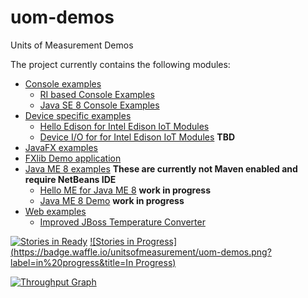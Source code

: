 uom-demos
=========

Units of Measurement Demos

The project currently contains the following modules:

- [Console examples](console)
  - [RI based Console Examples](console/ri)
  - [Java SE 8 Console Examples](console/se)
- [Device specific examples](device)
  - [Hello Edison for Intel Edison IoT Modules](device/edison/hello)
  - [Device I/O for for Intel Edison IoT Modules](device/edison/dio) **TBD**
- [JavaFX examples](javafx)
 - [FXlib Demo application](javafx/fxlib)
- [Java ME 8 examples](javame) **These are currently not Maven enabled and require NetBeans IDE**
  - [Hello ME for Java ME 8](javame/hellome) **work in progress**
  - [Java ME 8 Demo](javame/medemo) **work in progress**
- [Web examples](web)
  - [Improved JBoss Temperature Converter](web/temperature-converter)


[![Stories in Ready](https://badge.waffle.io/unitsofmeasurement/uom-demos.png?label=ready&title=Ready)](https://waffle.io/unitsofmeasurement/uom-demos)
[![Stories in Progress](https://badge.waffle.io/unitsofmeasurement/uom-demos.png?label=in%20progress&title=In Progress)](https://waffle.io/unitsofmeasurement/uom-demos)

[![Throughput Graph](https://graphs.waffle.io/unitsofmeasurement/uom-demos/throughput.svg)](https://waffle.io/unitsofmeasurement/uom-demos/metrics)
